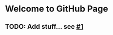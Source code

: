 # Welcome to GitHub Page

## TODO: Add stuff... see [#1](https://github.com/daniel-nsc/www/issues/1)
